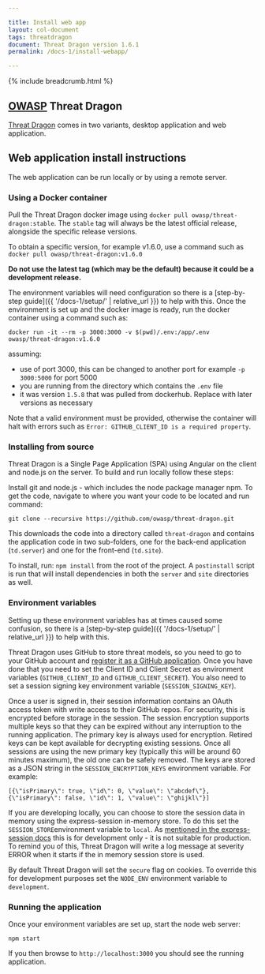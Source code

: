 ```yaml
---

title: Install web app
layout: col-document
tags: threatdragon
document: Threat Dragon version 1.6.1
permalink: /docs-1/install-webapp/

---
```


{% include breadcrumb.html %}

## [OWASP](https://www.owasp.org) Threat Dragon

[Threat Dragon](http://owasp.org/www-project-threat-dragon) comes in two variants,
desktop application and web application.

## Web application install instructions

The web application can be run locally or by using a remote server.

### Using a Docker container

Pull the Threat Dragon docker image using `docker pull owasp/threat-dragon:stable`.
The `stable` tag will always be the latest official release, alongside the specific release versions.

To obtain a specific version, for example v1.6.0, use a command such as `docker pull owasp/threat-dragon:v1.6.0`

**Do not use the latest tag (which may be the default) because it could be a development release.**

The environment variables will need configuration so there is
a [step-by-step guide]({{ '/docs-1/setup/' | relative_url }}) to help with this.
Once the environment is set up and the docker image is ready, run the docker container using a command such as:

`docker run -it --rm -p 3000:3000 -v $(pwd)/.env:/app/.env owasp/threat-dragon:v1.6.0`

assuming:

* use of port 3000, this can be changed to another port for example `-p 3000:5000` for port 5000
* you are running from the directory  which contains the `.env` file
* it was version `1.5.8` that was pulled from dockerhub. Replace with later versions as necessary

Note that a valid environment must  be provided, otherwise the container will halt with errors
such as `Error: GITHUB_CLIENT_ID is a required property`.

### Installing from source

Threat Dragon is a Single Page Application (SPA) using Angular on the client and node.js on the server.
To build and run locally follow these steps:

Install git and node.js - which includes the node package manager npm.
To get the code, navigate to where you want your code to be located and run command:

`git clone --recursive https://github.com/owasp/threat-dragon.git`

This downloads the code into a directory called `threat-dragon` and contains the application code in two sub-folders,
one for the back-end application (`td.server`) and one for the front-end (`td.site`).

To install, run: `npm install` from the root of the project.
A `postinstall` script is run that will install dependencies in both
the `server` and `site` directories as well.

### Environment variables

Setting up these environment variables has at times caused some confusion,
so there is a [step-by-step guide]({{ '/docs-1/setup/' | relative_url }}) to help with this.

Threat Dragon uses GitHub to store threat models, so you need to go to your GitHub account and
[register it as a GitHub application](https://github.com/settings/applications/new).
Once you have done that you need to set the Client ID and Client Secret as environment variables
(`GITHUB_CLIENT_ID` and `GITHUB_CLIENT_SECRET`).
You also need to set a session signing key environment variable (`SESSION_SIGNING_KEY`).

Once a user is signed in, their session information contains an OAuth access token
with write access to their GitHub repos.
For security, this is encrypted before storage in the session.
The session encryption supports multiple keys so that they can be expired
without any interruption to the running application. The primary key is always used for encryption.
Retired keys can be kept available for decrypting existing sessions.
Once all sessions are using the new primary key (typically this will be around 60 minutes maximum),
the old one can be safely removed.
The keys are stored as a JSON string in  the `SESSION_ENCRYPTION_KEYS` environment variable. For example:

`[{\"isPrimary\": true, \"id\": 0, \"value\": \"abcdef\"}, {\"isPrimary\": false, \"id\": 1, \"value\": \"ghijkl\"}]`

If you are developing locally,
you can choose to store the session data in memory using the express-session in-memory store.
To do this set the `SESSION_STORE`environment variable to `local`.
As [mentioned in the express-session docs](https://github.com/expressjs/session) this is
for development only - it is not suitable for production.
To remind you of this, Threat Dragon will write a log message at severity ERROR when
it starts if the in memory session store is used.

By default Threat Dragon will set the `secure` flag on cookies.
To override this for development purposes set the `NODE_ENV` environment variable to `development`.

### Running the application

Once your environment variables are set up, start the node web server:

`npm start`

If you then browse to `http://localhost:3000` you should see the running application.
